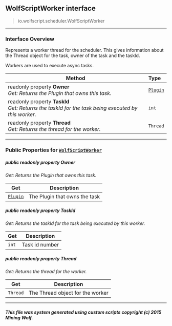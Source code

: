 ## WolfScriptWorker __interface__

>io.wolfscript.scheduler.WolfScriptWorker

---

### Interface Overview

Represents a worker thread for the scheduler. This gives information about the Thread object for the task, owner of the task and the taskId. <p> Workers are used to execute async tasks.

Method | Type   
--- | :--- 
 readonly property __Owner__ <br> _Get: Returns the Plugin that owns this task._ | [`Plugin`](../plugin/Plugin.md)
 readonly property __TaskId__ <br> _Get: Returns the taskId for the task being executed by this worker._ | `int`
 readonly property __Thread__ <br> _Get: Returns the thread for the worker._ | `Thread`



---


### Public Properties for [`WolfScriptWorker`](WolfScriptWorker.md)

##### <a id='owner'></a>public  readonly property __Owner__

_Get: Returns the Plugin that owns this task._

Get | Description
--- | --- 
[`Plugin`](../plugin/Plugin.md) | The Plugin that owns the task



##### <a id='taskid'></a>public  readonly property __TaskId__

_Get: Returns the taskId for the task being executed by this worker._

Get | Description
--- | --- 
`int` | Task id number



##### <a id='thread'></a>public  readonly property __Thread__

_Get: Returns the thread for the worker._

Get | Description
--- | --- 
`Thread` | The Thread object for the worker



---


##### This file was system generated using custom scripts copyright (c) 2015 Mining Wolf.
	

